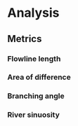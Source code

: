 # Analysis

## Metrics

### Flowline length

### Area of difference

### Branching angle

### River sinuosity

